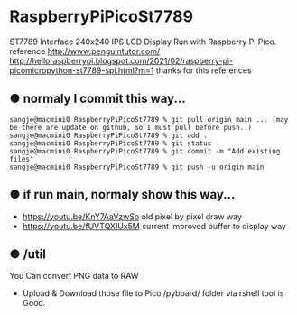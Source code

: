 # RaspberryPiPicoSt7789
ST7789 Interface 240x240 IPS LCD Display Run with Raspberry Pi Pico. reference http://www.penguintutor.com/ http://helloraspberrypi.blogspot.com/2021/02/raspberry-pi-picomicropython-st7789-spi.html?m=1 thanks for this references

## ● normaly I commit this way...
```
sangje@macmini0 RaspberryPiPicoSt7789 % git pull origin main ... (may be there are update on github, so I must pull before push..)
sangje@macmini0 RaspberryPiPicoSt7789 % git add .
sangje@macmini0 RaspberryPiPicoSt7789 % git status
sangje@macmini0 RaspberryPiPicoSt7789 % git commit -m "Add existing files"
sangje@macmini0 RaspberryPiPicoSt7789 % git push -u origin main  
```

## ● if run main, normaly show this way...
* https://youtu.be/KnY7AaVzwSo old pixel by pixel draw way
* https://youtu.be/fUVTQXIUx5M current improved buffer to display way

## ● /util    
You Can convert PNG data to RAW

* Upload & Download those file to Pico /pyboard/ folder via rshell tool is Good.
